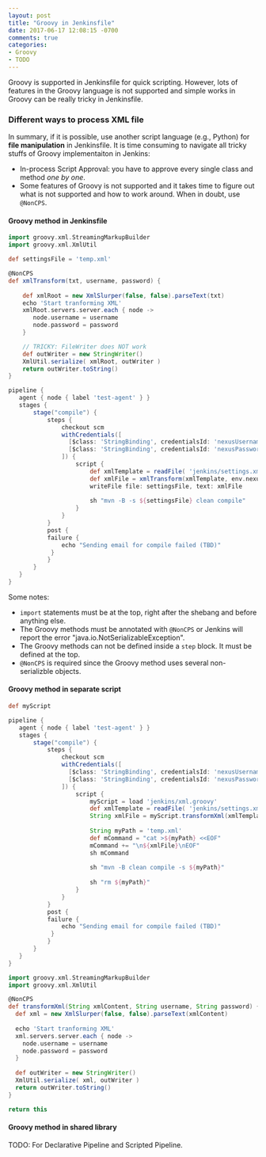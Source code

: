 ```yaml
---
layout: post
title: "Groovy in Jenkinsfile"
date: 2017-06-17 12:08:15 -0700
comments: true
categories: 
- Groovy
- TODO
---
```


Groovy is supported in Jenkinsfile for quick scripting. 
However, lots of features in the Groovy language is not supported and simple works in Groovy can be really tricky in Jenkinsfile.

<!--more-->

### Different ways to process XML file

In summary, if it is possible, use another script language (e.g., Python) for **file manipulation** in Jenkinsfile. 
It is time consuming to navigate all tricky stuffs of Groovy implementaiton in Jenkins:

* In-process Script Approval: you have to approve every single class and method *one by one*.
* Some features of Groovy is not supported and it takes time to figure out what is not supported and how to work around. When in doubt, use `@NonCPS`.

#### Groovy method in Jenkinsfile

``` groovy Jenkinsfile
import groovy.xml.StreamingMarkupBuilder
import groovy.xml.XmlUtil

def settingsFile = 'temp.xml'

@NonCPS
def xmlTransform(txt, username, password) {
    
    def xmlRoot = new XmlSlurper(false, false).parseText(txt)
    echo 'Start tranforming XML'
    xmlRoot.servers.server.each { node ->
       node.username = username
       node.password = password
    }

    // TRICKY: FileWriter does NOT work
    def outWriter = new StringWriter()
    XmlUtil.serialize( xmlRoot, outWriter )
    return outWriter.toString()
}

pipeline {
   agent { node { label 'test-agent' } }
   stages {
       stage("compile") {
           steps {
               checkout scm
               withCredentials([
                 [$class: 'StringBinding', credentialsId: 'nexusUsername', variable: 'nexusUsername'],
                 [$class: 'StringBinding', credentialsId: 'nexusPassword', variable: 'nexusPassword']
               ]) {
                   script {
                       def xmlTemplate = readFile( 'jenkins/settings.xml' )
                       def xmlFile = xmlTransform(xmlTemplate, env.nexusUsername, env.nexusPassword)
                       writeFile file: settingsFile, text: xmlFile
                       
                       sh "mvn -B -s ${settingsFile} clean compile"
                   }
               }
           }
           post {
           failure {
               echo "Sending email for compile failed (TBD)"
            }
           }
       }
   }
}
```

Some notes:

* `import` statements must be at the top, right after the shebang and before anything else.
* The Groovy methods must be annotated with `@NonCPS` or Jenkins will report the error "java.io.NotSerializableException".
* The Groovy methods can not be defined inside a `step` block. It must be defined at the top.
* `@NonCPS` is required since the Groovy method uses several non-serializble objects. 

#### Groovy method in separate script

``` groovy Jenkinsfile
def myScript

pipeline {
   agent { node { label 'test-agent' } }
   stages {
       stage("compile") {
           steps {
               checkout scm
               withCredentials([
                 [$class: 'StringBinding', credentialsId: 'nexusUsername', variable: 'nexusUsername'],
                 [$class: 'StringBinding', credentialsId: 'nexusPassword', variable: 'nexusPassword']
               ]) {
                   script {
                       myScript = load 'jenkins/xml.groovy'
                       def xmlTemplate = readFile( 'jenkins/settings.xml' )
                       String xmlFile = myScript.transformXml(xmlTemplate, env.nexusUsername, env.nexusPassword)
                       
                       String myPath = 'temp.xml'
                       def mCommand = "cat >${myPath} <<EOF"
                       mCommand += "\n${xmlFile}\nEOF"
                       sh mCommand
                       
                       sh "mvn -B clean compile -s ${myPath}"
                   
                       sh "rm ${myPath}"
                   }
               }
           }
           post {
           failure {
               echo "Sending email for compile failed (TBD)"
            }
           }
       }
   }
}

```

``` groovy xml.groovy
import groovy.xml.StreamingMarkupBuilder
import groovy.xml.XmlUtil

@NonCPS
def transformXml(String xmlContent, String username, String password) {
  def xml = new XmlSlurper(false, false).parseText(xmlContent)
  
  echo 'Start tranforming XML'
  xml.servers.server.each { node ->
    node.username = username
    node.password = password
  }
  
  def outWriter = new StringWriter()
  XmlUtil.serialize( xml, outWriter )
  return outWriter.toString()
}

return this
```

#### Groovy method in shared library

TODO: For Declarative Pipeline and Scripted Pipeline.

``` groovy Jenkinsfile
```

